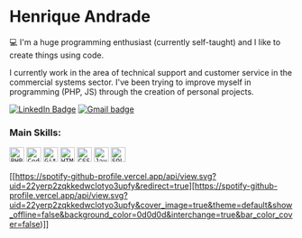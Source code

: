 # Henrique Andrade

💻 I'm a huge programming enthusiast (currently self-taught) and I like to create things using code.

I currently work in the area of ​​technical support and customer service in the commercial systems sector.
I've been trying to improve myself in programming (PHP, JS) through the creation of personal projects.

[![LinkedIn Badge](https://img.shields.io/badge/linkedin-blue?logo=linkedin&style=for-the-badge&logoColor=white)](https://www.linkedin.com/in/henrique-andrade99/)
[![Gmail badge](https://img.shields.io/badge/gmail-red?logo=gmail&style=for-the-badge&logoColor=white)](mailto:henriquenascandrade@gmail.com)

### Main Skills:

<code><img title="PHP" width="26px" src="https://cdn.worldvectorlogo.com/logos/php-1.svg"/></code>
<code><img title="CodeIgniter 4" width="26px" src="https://cdn.worldvectorlogo.com/logos/codeigniter.svg"/></code>
<code><img title="Git" width="26px" src="https://cdn.worldvectorlogo.com/logos/git-icon.svg"/></code>
<code><img title="HTML5" width="26px" src="https://cdn.worldvectorlogo.com/logos/html-1.svg"/></code>
<code><img title="CSS3" width="26px" src="https://cdn.worldvectorlogo.com/logos/css-3.svg"/></code>
<code><img title="JavaScript" width="26px" src="https://cdn.worldvectorlogo.com/logos/javascript-1.svg"/></code>
<code><img title="SQL" width="26px" src="https://www.vectorlogo.zone/logos/mysql/mysql-icon.svg"/></code>

[[https://spotify-github-profile.vercel.app/api/view.svg?uid=22yerp2zqkkedwclotyo3upfy&redirect=true][https://spotify-github-profile.vercel.app/api/view.svg?uid=22yerp2zqkkedwclotyo3upfy&cover_image=true&theme=default&show_offline=false&background_color=0d0d0d&interchange=true&bar_color_cover=false)]]
